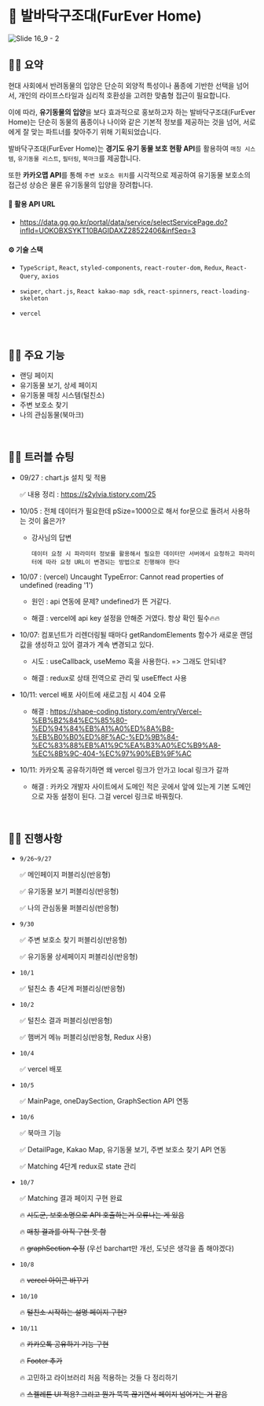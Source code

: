 # 🐶 발바닥구조대(FurEver Home)

![Slide 16_9 - 2](https://github.com/user-attachments/assets/d0a4c625-c06c-4684-9f11-a11d52a735e4)


## ✍🏻 요약

현대 사회에서 반려동물의 입양은 단순히 외양적 특성이나 품종에 기반한 선택을 넘어서, 개인의 라이프스타일과 심리적 호환성을 고려한 맞춤형 접근이 필요합니다.

이에 따라, **유기동물의 입양**을 보다 효과적으로 홍보하고자 하는 발바닥구조대(FurEver Home)는 단순히 동물의 품종이나 나이와 같은 기본적 정보를 제공하는 것을 넘어, 서로에게 잘 맞는 파트너를 찾아주기 위해 기획되었습니다.

발바닥구조대(FurEver Home)는 **경기도 유기 동물 보호 현황 API**를 활용하여 `매칭 시스템`, `유기동물 리스트`, `필터링`, `북마크`를 제공합니다.

또한 **카카오맵 API**를 통해 `주변 보호소 위치`를 시각적으로 제공하여 유기동물 보호소의 접근성 상승은 물론 유기동물의 입양을 장려합니다.

#### 🔗 활용 API URL

-   https://data.gg.go.kr/portal/data/service/selectServicePage.do?infId=UOKOBXSYKT10BAGIDAXZ28522406&infSeq=3

#### ⚙️ 기술 스택

-   `TypeScript`, `React`, `styled-components`, `react-router-dom`, `Redux`, `React-Query`, `axios`

-   `swiper`, `chart.js`, `React kakao-map sdk`, `react-spinners`, `react-loading-skeleton`

-   `vercel`

<br />

## ✍🏻 주요 기능

- 랜딩 페이지
- 유기동물 보기, 상세 페이지
- 유기동물 매칭 시스템(털친소)
- 주변 보호소 찾기
- 나의 관심동물(북마크)

<br />

## ✍🏻 트러블 슈팅

-   09/27 : chart.js 설치 및 적용

    ✅ 내용 정리 : https://s2ylvia.tistory.com/25

-   10/05 : 전체 데이터가 필요한데 pSize=1000으로 해서 for문으로 돌려서 사용하는 것이 옳은가?

    -   강사님의 답변

        ```
        데이터 요청 시 파라미터 정보를 활용해서 필요한 데이터만 서버에서 요청하고 파라미터에 따라 요청 URL이 변경되는 방법으로 진행해야 한다
        ```

-   10/07 : (vercel) Uncaught TypeError: Cannot read properties of undefined (reading '1')

    -   원인 : api 연동에 문제? undefined가 뜬 거같다.

    -   해결 : vercel에 api key 설정을 안해준 거였다. 항상 확인 필수🔥🔥

-   10/07: 컴포넌트가 리렌더링될 때마다 getRandomElements 함수가 새로운 랜덤 값을 생성하고 있어 결과가 계속 변경되고 있다.

    -   시도 : useCallback, useMemo 훅을 사용한다. => 그래도 안되네?

    -   해결 : redux로 상태 전역으로 관리 및 useEffect 사용

-   10/11: vercel 배포 사이트에 새로고침 시 404 오류

    -   해결 : https://shape-coding.tistory.com/entry/Vercel-%EB%B2%84%EC%85%80-%ED%94%84%EB%A1%A0%ED%8A%B8-%EB%B0%B0%ED%8F%AC-%ED%9B%84-%EC%83%88%EB%A1%9C%EA%B3%A0%EC%B9%A8-%EC%8B%9C-404-%EC%97%90%EB%9F%AC

-   10/11: 카카오톡 공유하기하면 왜 vercel 링크가 안가고 local 링크가 갈까

    -   해결 : 카카오 개발자 사이트에서 도메인 적은 곳에서 앞에 있는게 기본 도메인으로 자동 설정이 된다. 그걸 vercel 링크로 바꿔줬다.

<br />

## ✍🏻 진행사항

-   `9/26~9/27`

    ✅ 메인페이지 퍼블리싱(반응형)

    ✅ 유기동물 보기 퍼블리싱(반응형)

    ✅ 나의 관심동물 퍼블리싱(반응형)

-   `9/30`

    ✅ 주변 보호소 찾기 퍼블리싱(반응형)

    ✅ 유기동물 상세페이지 퍼블리싱(반응형)

-   `10/1`

    ✅ 털친소 총 4단계 퍼블리싱(반응형)

-   `10/2`

    ✅ 털친소 결과 퍼블리싱(반응형)

    ✅ 햄버거 메뉴 퍼블리싱(반응형, Redux 사용)

-   `10/4`

    ✅ vercel 배포

-   `10/5`

    ✅ MainPage, oneDaySection, GraphSection API 연동

-   `10/6`

    ✅ 북마크 기능

    ✅ DetailPage, Kakao Map, 유기동물 보기, 주변 보호소 찾기 API 연동

    ✅ Matching 4단계 redux로 state 관리

-   `10/7`

    ✅ Matching 결과 페이지 구현 완료

    🔥 ~~시도군, 보호소명으로 API 호출하는거 오류나는 게 있음~~

    🔥 ~~매칭 결과를 아직 구현 못 함~~

    🔥 ~~graphSection 수정~~ (우선 barchart만 개선, 도넛은 생각을 좀 해야겠다)

-   `10/8`

    🔥 ~~vercel 아이콘 바꾸기~~

-   `10/10`

    🔥 ~~털친소 시작하는 설명 페이지 구현?~~

-   `10/11`

    🔥 ~~카카오톡 공유하기 기능 구현~~

    🔥 ~~Footer 추가~~

    🔥 고민하고 라이브러리 처음 적용하는 것들 다 정리하기

    🔥 ~~스켈레톤 UI 적용? 그리고 뭔가 뚝뚝 끊기면서 페이지 넘어가는 거 같음~~
